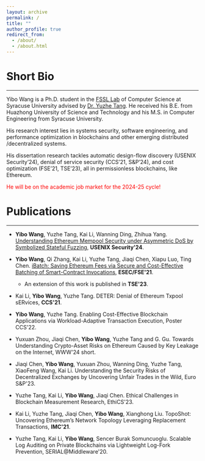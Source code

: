 ```yaml
---
layout: archive
permalink: /
title: ""
author_profile: true
redirect_from: 
  - /about/
  - /about.html
---
```


Short Bio
======
---

Yibo Wang is a Ph.D. student in the [FSSL Lab](https://tristartom.github.io/members.html) of Computer Science at Syracuse University advised by [Dr. Yuzhe Tang](https://tristartom.github.io/index.html). He received his B.E. from Huazhong University of Science and Technology and his M.S. in Computer Engineering from Syracuse University. 

His research interest lies in systems security, software engineering, and performance optimization in blockchains and other emerging distributed /decentralized systems. 
 
His dissertation research tackles automatic design-flow discovery (USENIX Security’24), denial of service security (CCS’21, S&P’24), and cost optimization (FSE’21, TSE’23), all in permissionless blockchains, like Ethereum.

<span style="color: red;">He will be on the academic job market for the 2024-25 cycle!</span>

Publications
======
---

- **Yibo Wang**, Yuzhe Tang, Kai Li, Wanning Ding, Zhihua Yang. [Understanding Ethereum Mempool Security under Asymmetric DoS by Symbolized Stateful Fuzzing](https://www.usenix.org/system/files/usenixsecurity24-wang-yibo.pdf), **USENIX Security'24**.

- **Yibo Wang**, Qi Zhang, Kai Li, Yuzhe Tang, Jiaqi Chen, Xiapu Luo, Ting Chen. [iBatch: Saving Ethereum Fees via Secure and Cost-Effective Batching of Smart-Contract Invocations](https://tristartom.github.io/docs/fse21-ibatch.pdf), **ESEC/FSE'21**. 

    - An extension of this work is published in **TSE'23**.

- Kai Li, **Yibo Wang**, Yuzhe Tang. DETER: Denial of Ethereum Txpool sERvices, **CCS'21**.

- **Yibo Wang**, Yuzhe Tang. Enabling Cost-Effective Blockchain Applications via Workload-Adaptive Transaction Execution, Poster CCS'22. 

- Yuxuan Zhou, Jiaqi Chen, **Yibo Wang**, Yuzhe Tang and G. Gu. Towards Understanding Crypto-Asset Risks on Ethereum Caused by Key Leakage on the Internet, WWW'24 short.

- Jiaqi Chen, **Yibo Wang**, Yuxuan Zhou, Wanning Ding, Yuzhe Tang, XiaoFeng Wang, Kai Li. Understanding the Security Risks of Decentralized Exchanges by Uncovering Unfair Trades in the Wild, Euro S&P'23.

- Yuzhe Tang, Kai Li, **Yibo Wang**, Jiaqi Chen. Ethical Challenges in Blockchain Measurement Research, EthiCS'23.

- Kai Li, Yuzhe Tang, Jiaqi Chen, **Yibo Wang**, Xianghong Liu. TopoShot: Uncovering Ethereum’s Network Topology Leveraging Replacement Transactions, **IMC'21**.

- Yuzhe Tang, Kai Li, **Yibo Wang**, Sencer Burak Somuncuoglu. Scalable Log Auditing on Private Blockchains via Lightweight Log-Fork Prevention, SERIAL@Middleware'20.





